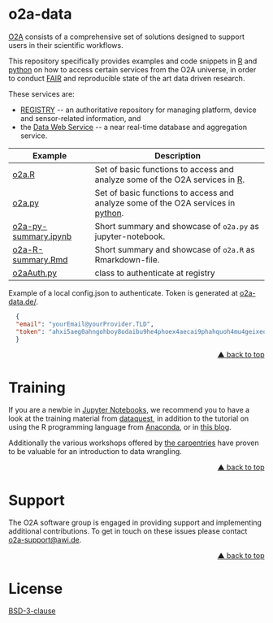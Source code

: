 

# o2a-data

[O2A](https://o2a-data.de/) consists of a comprehensive set of solutions designed to support users in their scientific workflows. 


This repository specifically provides examples and code snippets in [R](https://www.r-project.org/) and [python](https://www.python.org/) 
on how to access certain services from the O2A universe, in order to conduct [FAIR](https://doi.org/10.1038/sdata.2016.18) 
and reproducible state of the art data driven research. 

These services are: 

- [REGISTRY](https://registry.o2a-data.de/) -- an authoritative repository for managing platform, device and sensor-related information, and 
- the [Data Web Service](https://dashboard.awi.de/data/) -- a near real-time database and aggregation service.


| Example                  | Description                                                                                                 |
|--------------------------|-------------------------------------------------------------------------------------------------------------|
| [o2a.R](o2a.R)           | Set of basic functions to access and analyze some of the O2A services in [R](https://www.r-project.org/).   |
| [o2a.py](o2a.py)         | Set of basic functions to access and analyze some of the O2A services in [python](https://www.python.org/). |
| [o2a-py-summary.ipynb]() | Short summary and showcase of `o2a.py` as jupyter-notebook.                                                 |
| [o2a-R-summary.Rmd]()    | Short summary and showcase of `o2a.R` as Rmarkdown-file.                                                    |
| [o2aAuth.py](o2aAuth.py) | class to authenticate at registry                                                                           |

Example of a local config.json to authenticate. Token is generated at [o2a-data.de/](https://o2a-data.de/).

``` json
  { 
  "email": "yourEmail@yourProvider.TLD", 
  "token": "ahxi5aeg0ahngohboy8odaibu9he4phoex4aecai9phahquoh4mu4geixeo7evewier"
  }
```


<p align="right"><a href="#top">&#x25B2; back to top</a></p>

# Training

If you are a newbie in [Jupyter Notebooks](https://jupyter.org/), we recommend you to have a look at the training material from  [dataquest](https://www.dataquest.io/blog/jupyter-notebook-tutorial), in addition to the tutorial on using the R programming language from [Anaconda](https://docs.anaconda.com/anaconda/navigator/tutorials/r-lang/), or in [this blog](https://www.datacamp.com/community/blog/jupyter-notebook-r).

Additionally the various workshops offered by [the carpentries](https://carpentries.org/workshops-curricula/) have proven to be valuable for an introduction to data wrangling.


<p align="right"><a href="#top">&#x25B2; back to top</a></p>

# Support

The O2A software group is engaged in providing support and implementing additional contributions. To get in touch on these issues please contact
[o2a-support@awi.de](mailto:o2a-support@awi.de?subject=mail%20from%20github%20README).

<p align="right"><a href="#top">&#x25B2; back to top</a></p>

# License

[BSD-3-clause](https://opensource.org/license/bsd-3-clause)

<!-- 
[![License](https://img.shields.io/badge/License-Apache%202.0-blue.svg)](https://opensource.org/licenses/Apache-2.0)
<p align="right"><a href="#top">&#x25B2; back to top</a></p>
-->

